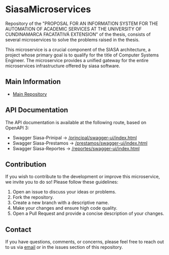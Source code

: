 # SiasaMicroservices
Repository of the "PROPOSAL FOR AN INFORMATION SYSTEM FOR THE AUTOMATION OF ACADEMIC SERVICES AT THE UNIVERSITY OF CUNDINAMARCA FACATATIVÁ EXTENSION" of the thesis, consists of several microservices to solve the problems raised in the thesis.

This microservice is a crucial component of the SIASA architecture, a project whose primary goal is to qualify for the title of Computer Systems Engineer. The microservice provides a unified gateway for the entire microservices infrastructure offered by siasa software.


## Main Information
- [Main Repository](https://github.com/CpuJP/SiasaMicroservices)


## API Documentation

The API documentation is available at the following route, based on OpenAPI 3:

- Swagger Siasa-Prinipal -> [/principal/swagger-ui/index.html](http://localhost:8487/principal/swagger-ui/index.html)
- Swagger Siasa-Prestamos -> [/prestamos/swagger-ui/index.html](http://localhost:8487/prestamos/swagger-ui/index.html)
- Swagger Siasa-Reportes -> [/reportes/swagger-ui/index.html](http://localhost:8487/reportes/swagger-ui/index.html)


## Contribution

If you wish to contribute to the development or improve this microservice, we invite you to do so! Please follow these guidelines:

1. Open an issue to discuss your ideas or problems.
2. Fork the repository.
3. Create a new branch with a descriptive name.
4. Make your changes and ensure high code quality.
5. Open a Pull Request and provide a concise description of your changes.

## Contact

If you have questions, comments, or concerns, please feel free to reach out to us via [email](cpujuanpis@gmail.com) or in the issues section of this repository.
